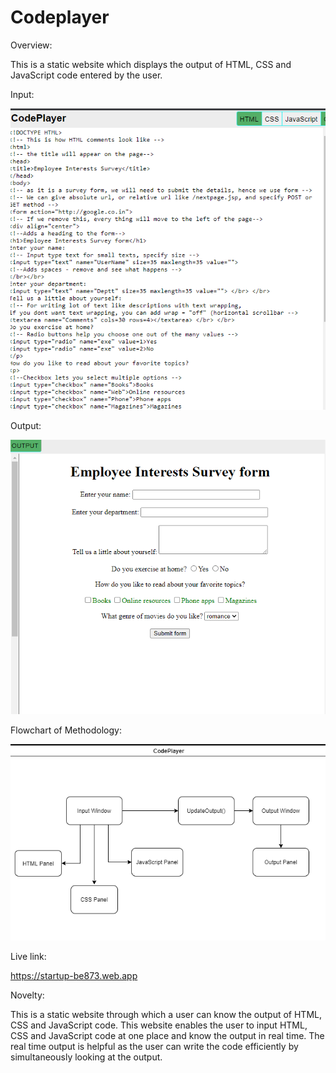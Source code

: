 # Codeplayer

Overview:

This is a static website which displays the output of HTML, CSS and JavaScript code entered by the user.

Input:

![](input.png)

Output:

![](output.png)

Flowchart of Methodology:

![](flowchart.png)

Live link:

https://startup-be873.web.app

Novelty:

This is a static website through which a user can know the output of HTML, CSS and JavaScript code. This website enables the user to input HTML, CSS and JavaScript code at one place and know the output in real time. The real time output is helpful as the user can write the code efficiently by simultaneously looking at the output.
